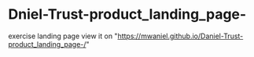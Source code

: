 # Dniel-Trust-product_landing_page-
exercise landing page 
view it on "https://mwaniel.github.io/Daniel-Trust-product_landing_page-/"